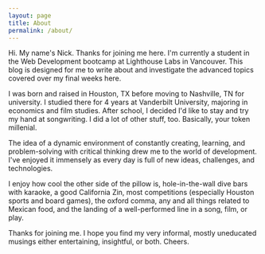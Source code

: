 ```yaml
---
layout: page
title: About
permalink: /about/
---
```


Hi. My name's Nick. Thanks for joining me here. I'm currently a student in the Web Development bootcamp at Lighthouse Labs in Vancouver. This blog is designed for me to write about and investigate the advanced topics covered over my final weeks here.

I was born and raised in Houston, TX before moving to Nashville, TN for university. I studied there for 4 years at Vanderbilt University, majoring in economics and film studies. After school, I decided I'd like to stay and try my hand at songwriting. I did a lot of other stuff, too. Basically, your token millenial.

The idea of a dynamic environment of constantly creating, learning, and problem-solving with critical thinking drew me to the world of development. I've enjoyed it immensely as every day is full of new ideas, challenges, and technologies.

I enjoy how cool the other side of the pillow is, hole-in-the-wall dive bars with karaoke, a good California Zin, most competitions (especially Houston sports and board games), the oxford comma, any and all things related to Mexican food, and the landing of a well-performed line in a song, film, or play.

Thanks for joining me. I hope you find my very informal, mostly uneducated musings either entertaining, insightful, or both. Cheers.
